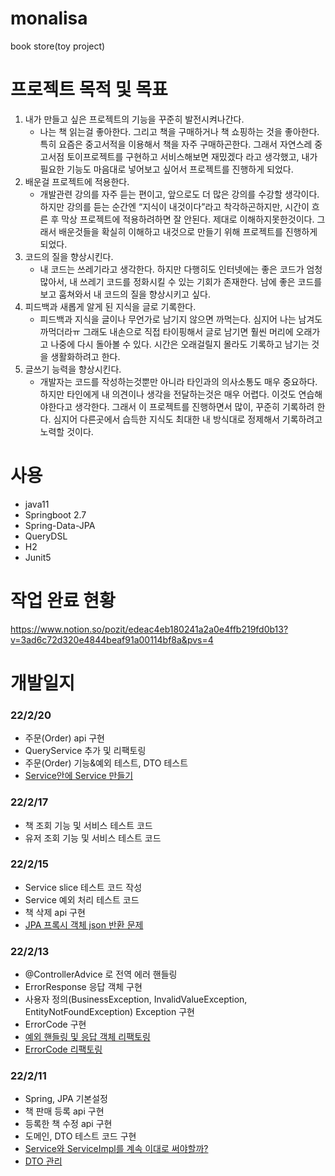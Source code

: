 # monalisa
book store(toy project)


# 프로젝트 목적 및 목표

1. 내가 만들고 싶은 프로젝트의 기능을 꾸준히 발전시켜나간다.
    - 나는 책 읽는걸 좋아한다. 그리고 책을 구매하거나 책 쇼핑하는 것을 좋아한다. 특히 요즘은 중고서적을 이용해서 책을 자주 구매하곤한다. 그래서 자연스레 중고서점 토이프로젝트를 구현하고 서비스해보면 재밌겠다 라고 생각했고, 내가 필요한 기능도 마음대로 넣어보고 싶어서 프로젝트를 진행하게 되었다.
2. 배운걸 프로젝트에 적용한다.
    - 개발관련 강의를 자주 듣는 편이고, 앞으로도 더 많은 강의를 수강할 생각이다. 
    하지만 강의를 듣는 순간엔 “지식이 내것이다”라고 착각하곤하지만, 시간이 흐른 후 막상 프로젝트에 적용하려하면 잘 안된다. 제대로 이해하지못한것이다. 그래서 배운것들을 확실히 이해하고 내것으로 만들기 위해 프로젝트를 진행하게 되었다.
3. 코드의 질을 향상시킨다.
    - 내 코드는 쓰레기라고 생각한다. 하지만 다행히도 인터넷에는 좋은 코드가 엄청 많아서, 내 쓰레기 코드를 정화시킬 수 있는 기회가 존재한다. 남에 좋은 코드를 보고 훔쳐와서 내 코드의 질을 향상시키고 싶다.
4. 피드백과 새롭게 알게 된 지식을 글로 기록한다.
    - 피드백과 지식을 글이나 무언가로 남기지 않으면 까먹는다. 심지어 나는 남겨도 까먹더라ㅠ 그래도 내손으로 직접 타이핑해서 글로 남기면 훨씬 머리에 오래가고 나중에 다시 돌아볼 수 있다. 시간은 오래걸릴지 몰라도 기록하고 남기는 것을 생활화하려고 한다.
5. 글쓰기 능력을 향상시킨다.
    - 개발자는 코드를 작성하는것뿐만 아니라 타인과의 의사소통도 매우 중요하다. 하지만 타인에게 내 의견이나 생각을 전달하는것은 매우 어렵다. 이것도 연습해야한다고 생각한다. 그래서  이 프로젝트를 진행하면서 많이, 꾸준히 기록하려 한다. 심지어 다른곳에서 습득한 지식도 최대한 내 방식대로 정제해서 기록하려고 노력할 것이다.



# 사용
- java11
- Springboot 2.7
- Spring-Data-JPA
- QueryDSL
- H2
- Junit5

# 작업 완료 현황
https://www.notion.so/pozit/edeac4eb180241a2a0e4ffb219fd0b13?v=3ad6c72d320e4844beaf91a00114bf8a&pvs=4

# 개발일지

### 22/2/20
- 주문(Order) api 구현
- QueryService 추가 및 리팩토링
- 주문(Order) 기능&예외 테스트, DTO 테스트
- [Service안에 Service 만들기](https://github.com/pable91/TIL/blob/main/Service%EC%95%88%EC%97%90%20Service%20%EB%A7%8C%EB%93%A4%EA%B8%B0.md) 

### 22/2/17
- 책 조회 기능 및 서비스 테스트 코드
- 유저 조회 기능 및 서비스 테스트 코드

### 22/2/15
- Service slice 테스트 코드 작성
- Service 예외 처리 테스트 코드 
- 책 삭제 api 구현
- [JPA 프록시 객체 json 반환 문제](https://github.com/pable91/TIL/blob/main/JPA%20%ED%94%84%EB%A1%9D%EC%8B%9C%20%EA%B0%9D%EC%B2%B4%20json%20%EB%B0%98%ED%99%98%20%EB%AC%B8%EC%A0%9C.md)

### 22/2/13
- @ControllerAdvice 로 전역 에러 핸들링
- ErrorResponse 응답 객체 구현
- 사용자 정의(BusinessException, InvalidValueException, EntityNotFoundException) Exception 구현
- ErrorCode 구현
- [예외 핸들링 및 응답 객체 리팩토링](https://github.com/pable91/TIL/blob/main/%EC%98%88%EC%99%B8%20%ED%95%B8%EB%93%A4%EB%A7%81%20%EB%B0%8F%20%EC%9D%91%EB%8B%B5%20%EA%B0%9D%EC%B2%B4%20%ED%94%BC%EB%93%9C%EB%B0%B1.md)
- [ErrorCode 리팩토링](https://github.com/pable91/TIL/blob/main/ErrorCode%20%EC%B6%94%EC%83%81%ED%99%94%20%ED%94%BC%EB%93%9C%EB%B0%B1.md)

### 22/2/11
- Spring, JPA 기본설정
- 책 판매 등록 api 구현
- 등록한 책 수정 api 구현
- 도메인, DTO 테스트 코드 구현
- [Service와 ServiceImpl를 계속 이대로 써야할까?](https://github.com/pable91/TIL/blob/main/Service%EC%99%80%20ServiceImpl.md)
- [DTO 관리](https://github.com/pable91/TIL/blob/main/%EB%84%88%EB%AC%B4%20%EB%A7%8E%EC%9D%80%20DTO%20%ED%81%B4%EB%9E%98%EC%8A%A4%20%EA%B4%80%EB%A6%AC.md)
